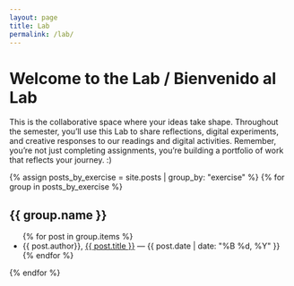 ```yaml
---
layout: page
title: Lab
permalink: /lab/
---
```


<h1>Welcome to the Lab / Bienvenido al Lab</h1>

This is the collaborative space where your ideas take shape. Throughout the semester, you’ll use this Lab to share reflections, digital experiments, and creative responses to our readings and digital activities. Remember, you’re not just completing assignments, you’re building a portfolio of work that reflects your journey. :) 

{% assign posts_by_exercise = site.posts | group_by: "exercise" %}
{% for group in posts_by_exercise %}
  <h2 id="{{ group.name | slugify }}">{{ group.name }}</h2>
  <ul>
    {% for post in group.items %}
      <li>
        {{ post.author}}, <a href="{{ post.url | relative_url }}" title="{{ post.title }}">{{ post.title }}</a> — {{ post.date | date: "%B %d, %Y" }}
      </li>
    {% endfor %}
  </ul>
{% endfor %}

